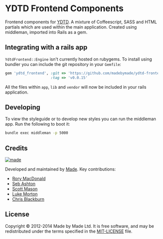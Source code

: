 # YDTD Frontend Components

Frontend components for [YDTD](http://www.yourdaytheirday.com). A mixture of
Coffeescript, SASS and HTML partials which are used within the main application.
Created using middleman, imported into Rails as a gem.

## Integrating with a rails app

`YdtdFrontend::Engine` isn't currently hosted on rubygems. To install using
bundler you can include the git repository in your `Gemfile`:

``` ruby
gem 'ydtd_frontend', :git => 'https://github.com/madebymade/ydtd-frontend.git',
                     :tag => 'v0.0.15'
```

All the files within `app`, `lib` and `vendor` will now be included in your
rails application.

## Developing

To view the styleguide or to develop new styles you can run the middleman app.
Run the following to boot it:

``` sh
bundle exec middleman -p 5000
```

## Credits

[![made](https://s3-eu-west-1.amazonaws.com/made-assets/googleapps/google-apps.png)][made]

Developed and maintained by [Made][made]. Key contributions:

 * [Rory MacDonald](https://github.com/RoryMacDonald)
 * [Seb Ashton](https://github.com/SebAshton)
 * [Scott Mason](https://github.com/sowasred2012)
 * [Luke Morton](https://github.com/DrPheltRight)
 * [Chris Blackburn](https://github.com/chrisblackburn)

## License

Copyright © 2012-2014 Made by Made Ltd. It is free software, and may be
redistributed under the terms specified in the [MIT-LICENSE][license] file.

[made]: http://www.madetech.co.uk?ref=github&repo=ydtd_frontend
[license]: https://github.com/madebymade/ydtd-frontend/blob/master/LICENSE
[travis]: https://travis-ci.org/madebymade/ydtd-frontend
